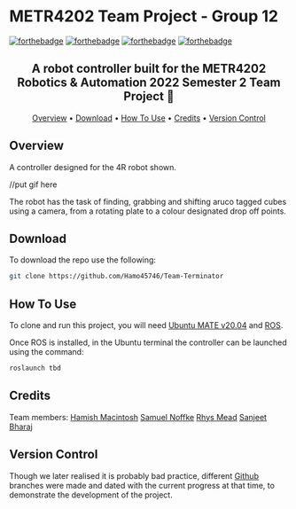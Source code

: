 # METR4202 Team Project - Group 12
  
[![forthebadge](https://forthebadge.com/images/badges/powered-by-electricity.svg)](https://forthebadge.com)
[![forthebadge](https://forthebadge.com/images/badges/made-with-python.svg)](https://forthebadge.com)
[![forthebadge](https://forthebadge.com/images/badges/built-with-love.svg)](https://forthebadge.com)
[![forthebadge](https://forthebadge.com/images/badges/for-robots.svg)](https://forthebadge.com)
  

<h2 align="center">A robot controller built for the METR4202 Robotics & Automation 2022 Semester 2 Team Project 🤖</a></h2>

<p align="center">
  <a href="#Overview">Overview</a> •
  <a href="#download">Download</a> •
  <a href="#how-to-use">How To Use</a> •
  <a href="#credits">Credits</a> •
  <a href="#version-control">Version Control</a>
</p>

## Overview

A controller designed for the 4R robot shown. 

//put gif here

The robot has the task of finding, grabbing and shifting aruco tagged cubes using a camera, from a rotating plate to a colour designated drop off points.  


## Download
To download the repo use the following:

```bash
git clone https://github.com/Hamo45746/Team-Terminator
```

## How To Use

To clone and run this project, you will need [Ubuntu MATE v20.04](https://ubuntu-mate.org/blog/ubuntu-mate-focal-fossa-release-notes/) and [ROS](http://wiki.ros.org/noetic/Installation/Ubuntu).

Once ROS is installed, in the Ubuntu terminal the controller can be launched using the command:

```bash
roslaunch tbd
```

## Credits

Team members:
[Hamish Macintosh](https://github.com/Hamo45746)
[Samuel Noffke](https://github.com/noff04)
[Rhys Mead](https://github.com/RhysM23)
[Sanjeet Bharaj](https://github.com/sanjeetsb)


## Version Control

Though we later realised it is probably bad practice, different [Github](https://github.com/Hamo45746/Team-Terminator) branches were made and dated with the current progress at that time, to demonstrate the development of the project.
